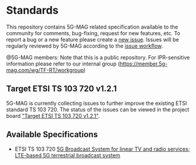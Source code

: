 # Standards

This repository contains 5G-MAG related specification available to the community for comments, bug-fixing, request for new features, etc. To report a bug or a new feature please create a [new issue](https://github.com/5G-MAG/Standards/issues/new/choose). Issues will be regularly reviewed by 5G-MAG according to the [issue workflow](https://github.com/5G-MAG/Standards/blob/main/media/Standards%20issue%20workflow.png).

@5G-MAG members: Note that this is a public repository. For IPR-sensitive information please refer to our internal group (https://member.5g-mag.com/wg/TF-RT/workgroup)

## Target ETSI TS 103 720 v1.2.1
5G-MAG is currently collecting issues to further improve the existing ETSI standard TS 103 720.  The status of the issues can be viewed in the project board ["Target ETSI TS 103 720 v1.2.1"](https://github.com/5G-MAG/Standards/projects/1).


## Available Specifications

* ETSI TS 103 720 [5G Broadcast System for linear TV and radio services; LTE-based 5G terrestrial broadcast system](https://github.com/5G-MAG/Standards/blob/main/ETSI-TS%20103%20720.docx)
